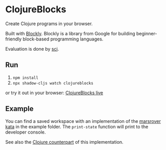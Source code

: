 # ClojureBlocks

Create Clojure programs in your browser.

Built with [Blockly](https://github.com/google/blockly). Blockly is a library from Google for building beginner-friendly block-based programming languages.

Evaluation is done by [sci](https://github.com/babashka/sci).

## Run
1. `npm install`
2. `npx shadow-cljs watch clojureblocks`

or try it out in your browser: [ClojureBlocks live](https://jhandke.codeberg.page/clojureblocks/)

## Example
You can find a saved workspace with an implementation of the [marsrover kata](https://codingdojo.org/kata/mars-rover/) in the example folder.
The `print-state` function will print to the developer console.

See also the [Clojure counterpart](https://codeberg.org/jhandke/marsrover.clj) of this implementation.